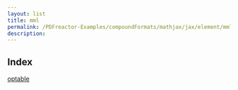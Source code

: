 ```yaml
---
layout: list
title: mml
permalink: /PDFreactor-Examples/compoundFormats/mathjax/jax/element/mml/
description: 
---
```


## Index
<div class="boxes">
                            <a href="/compare.html2pdf.tools/PDFreactor-Examples/compoundFormats/mathjax/jax/element/mml/optable/">
                                optable
                            </a>
</div>


